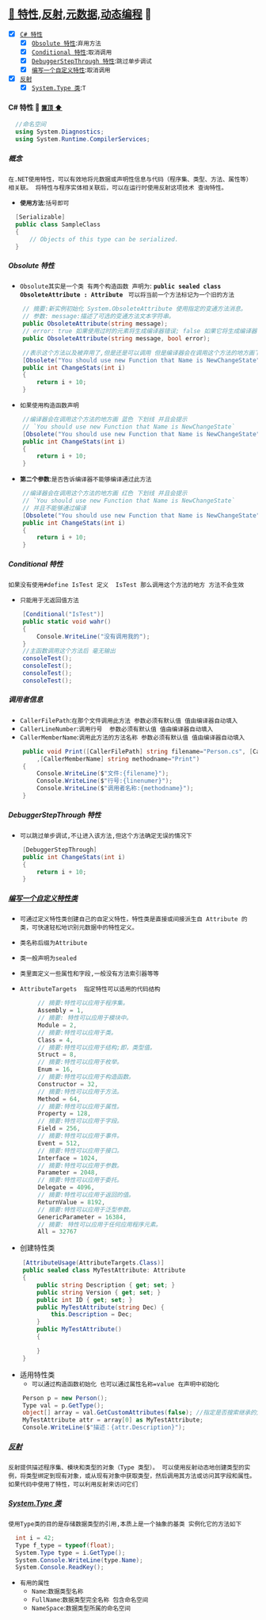 <a href="#top" id="top" >:maple_leaf: 特性,反射,元数据,动态编程</a>	:blue_heart:
----
- [x] <a href="#Characteristic">`C# 特性`</a>
  - [x] <a href="#Obsolute">`Obsolute 特性`</a>:`弃用方法`
  - [x] <a href="#Conditional">`Conditional 特性`</a>:`取消调用`
  - [x] <a href="#DebuggerStepThrough">`DebuggerStepThrough 特性`</a>:`跳过单步调试`
  - [x] <a href="#ConditionalByYourself">`编写一个自定义特性`</a>:`取消调用`
- [x] <a href="#typeReflection">`反射`</a>
  - [x] <a href="#SystemType">`System.Type 类`</a>:`T`
  
#### C# 特性 <a id="Characteristic"></a>  :closed_umbrella: <a href="#top"> `置顶` :arrow_up:</a>

```C# 
  //命名空间
  using System.Diagnostics;
  using System.Runtime.CompilerServices;
```

##### 概念
`在.NET使用特性，可以有效地将元数据或声明性信息与代码（程序集、类型、方法、属性等）相关联。 将特性与程序实体相关联后，可以在运行时使用反射这项技术
查询特性。`

* **`使用方法`**:`括号即可`
```C#
  [Serializable]
  public class SampleClass
  {
      // Objects of this type can be serialized.
  }
```

#####  <a id="Obsolute"></a> Obsolute 特性

* `Obsolute其实是一个类 有两个构造函数 声明为`: **`public sealed class ObsoleteAttribute : Attribute `** `可以将当前一个方法标记为一个旧的方法`

```C#
    // 摘要:新实例初始化 System.ObsoleteAttribute 使用指定的变通方法消息。
    // 参数: message:描述了可选的变通方法文本字符串。
    public ObsoleteAttribute(string message);
    // error: true 如果使用过时的元素将生成编译器错误; false 如果它将生成编译器警告。
    public ObsoleteAttribute(string message, bool error);
```

```C#
    //表示这个方法以及被弃用了,但是还是可以调用 但是编译器会在调用这个方法的地方画下划线 
    [Obsolete("You should use new Function that Name is NewChangeState")]
    public int ChangeStats(int i)
    {
        return i + 10;
    }
```

* `如果使用构造函数声明`

```C#
    //编译器会在调用这个方法的地方画 蓝色 下划线 并且会提示 
    // `You should use new Function that Name is NewChangeState`
    [Obsolete("You should use new Function that Name is NewChangeState")]
    public int ChangeStats(int i)
    {
        return i + 10;
    }
```

* **`第二个参数`**:`是否告诉编译器不能够编译通过此方法`

```C#
    //编译器会在调用这个方法的地方画 红色 下划线 并且会提示 
    // `You should use new Function that Name is NewChangeState`
    // 并且不能够通过编译
    [Obsolete("You should use new Function that Name is NewChangeState")]
    public int ChangeStats(int i)
    {
        return i + 10;
    }
```
#####  <a id="Conditional"></a> Conditional 特性
`如果没有使用#define IsTest 定义  IsTest 那么调用这个方法的地方 方法不会生效`
* `只能用于无返回值方法`
```C#
    [Conditional("IsTest")]
    public static void wahr()
    {
        Console.WriteLine("没有调用我的");
    }
    //主函数调用这个方法后 毫无输出   
    consoleTest();
    consoleTest();
    consoleTest();
    consoleTest();

```
#####  <a id="Caller"></a> 调用者信息
* `CallerFilePath`:`在那个文件调用此方法 参数必须有默认值 值由编译器自动填入`
* `CallerLineNumber`:`调用行号  参数必须有默认值 值由编译器自动填入`
* `CallerMemberName`:`调用此方法的方法名称 参数必须有默认值 值由编译器自动填入`

```C#
    public void Print([CallerFilePath] string filename="Person.cs", [CallerLineNumber] int linenumer=0
        ,[CallerMemberName] string methodname="Print")
    {
        Console.WriteLine($"文件:{filename}");
        Console.WriteLine($"行号:{linenumer}");
        Console.WriteLine($"调用者名称:{methodname}");
    } 
```

#####  <a id="DebuggerStepThrough"></a> DebuggerStepThrough 特性
* `可以跳过单步调试,不让进入该方法,但这个方法确定无误的情况下`
```C#
    [DebuggerStepThrough]
    public int ChangeStats(int i)
    {
        return i + 10;
    }
```

##### <a href="#" id="ConditionalByYourself">编写一个自定义特性类 </a>
* `可通过定义特性类创建自己的自定义特性，特性类是直接或间接派生自 Attribute 的类，可快速轻松地识别元数据中的特性定义。`
* `类名称后缀为Attribute`
* `类一般声明为sealed`
* `类里面定义一些属性和字段,一般没有方法索引器等等`
* `AttributeTargets  指定特性可以适用的代码结构`

   ```C#
        // 摘要:特性可以应用于程序集。
        Assembly = 1,
        // 摘要: 特性可以应用于模块中。
        Module = 2,
        // 摘要:特性可以应用于类。
        Class = 4,
        // 摘要:特性可以应用于结构;即，类型值。
        Struct = 8,
        // 摘要:特性可以应用于枚举。
        Enum = 16,
        // 摘要:特性可以应用于构造函数。
        Constructor = 32,
        // 摘要:特性可以应用于方法。
        Method = 64,
        // 摘要:特性可以应用于属性。
        Property = 128,
        // 摘要:特性可以应用于字段。
        Field = 256,
        // 摘要:特性可以应用于事件。
        Event = 512,
        // 摘要:特性可以应用于接口。
        Interface = 1024,
        // 摘要:特性可以应用于参数。
        Parameter = 2048,
        // 摘要:特性可以应用于委托。
        Delegate = 4096,
        // 摘要:特性可以应用于返回的值。
        ReturnValue = 8192,
        // 摘要:特性可以应用于泛型参数。
        GenericParameter = 16384,
        // 摘要: 特性可以应用于任何应用程序元素。
        All = 32767
   ```
* 创建特性类   
```C#
    [AttributeUsage(AttributeTargets.Class)]
    public sealed class MyTestAttribute: Attribute
    {
        public string Description { get; set; }
        public string Version { get; set; }
        public int ID { get; set; }
        public MyTestAttribute(string Dec) {
            this.Description = Dec;
        }
        public MyTestAttribute()
        {

        }
    }
```
* 适用特性类
  * `可以通过构造函数初始化 也可以通过属性名称=value 在声明中初始化`
```C#
    Person p = new Person();
    Type val = p.GetType();
    object[] array = val.GetCustomAttributes(false); //指定是否搜索继承的父类的特性 特性可能不止一个
    MyTestAttribute attr = array[0] as MyTestAttribute;
    Console.WriteLine($"描述：{attr.Description}");
 ```
##### <a href="#" id="typeReflection">反射 </a>
`反射提供描述程序集、模块和类型的对象（Type 类型）。 可以使用反射动态地创建类型的实例，将类型绑定到现有对象，或从现有对象中获取类型，然后调用其方法或访问其字段和属性。 如果代码中使用了特性，可以利用反射来访问它们`
##### <a href="#" id="SystemType">System.Type 类 </a>
`使用Type类的目的是存储数据类型的引用,本质上是一个抽象的基类 实例化它的方法如下`
```c#
  int i = 42;
  Type f_type = typeof(float);
  System.Type type = i.GetType();
  System.Console.WriteLine(type.Name);
  System.Console.ReadKey();
```
* `有用的属性`
   * `Name`:`数据类型名称`
   * `FullName`:`数据类型完全名称 包含命名空间`
   * `NameSpace`:`数据类型所属的命名空间`
